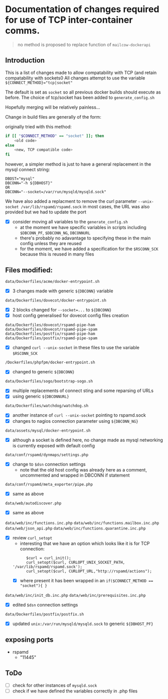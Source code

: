# Documentation of changes required for use of TCP inter-container comms.

> no method is proposed to replace function of `mailcow-dockerapi`

## Introduction

This is a list of changes made to allow compatability with TCP (and retain compatability with sockets0
All changes attempt to use the variable `${CONNECT_METHOD}="tcp|socket"`

The default is set as `socket` so all previous docker builds should execute as before.
The choice of tcp/socket has been added to `generate_config.sh`

Hopefully merging will be relatively painless...

Change in build files are generally of the form:

originally tried with this method:

```bash
if [[ "$CONNECT_METHOD" == "socket" ]]; then
	<old code>
else
	<new, TCP compatible code>
fi
```

however, a simpler method is just to have a general replacement in the mysql connect string:

```
DBOST="mysql"
DBCONN="-h ${DBHOST}"
OR
DBCONN="--socket=/var/run/mysqld/mysqld.sock"
```
We have also added a replacment to remove the curl parameter `--unix-socket /var/lib/rspamd/rspamd.sock`
in most cases, the URL was also provided but we had to update the port

- [x] consider moving all variables to the `generate_config.sh`
  - at the moment we have specific variables in scripts including `$DBCONN_PF`, `$DBCONN_NG`, `DBCONNURL`
  - there's probably no adavantage to specifying these in the main config unless they are reused
  - for the moment, we have added a specification for the `$RSCONN_SCK` because this is reused in many files

## Files modified:

`data/Dockerfiles/acme/docker-entrypoint.sh`
  - [x] 3 changes made with generic `${DBCONN}` variable

`data/Dockerfiles/dovecot/docker-entrypoint.sh`
  - [x] 2 blocks changed for `--socket=...` to `${DBCONN}`
  - [x] host config generalised for dovecot config files creation

`data/Dockerfiles/dovecot/rspamd-pipe-ham`
`data/Dockerfiles/dovecot/rspamd-pipe-spam`
`data/Dockerfiles/postfix/rspamd-pipe-ham` 
`data/Dockerfiles/postfix/rspamd-pipe-spam` 
  - [x] changed `curl --unix-socket` in these files to use the variable `$RSCONN_SCK`
 
`/Dockerfiles/phpfpm/docker-entrypoint.sh` 
  - [x] changed to generic `${DBCONN}`

`data/Dockerfiles/sogo/bootstrap-sogo.sh`
  - [x] multiple replacements of connect sting and some reparsing of URLs
  - [x] using generic `${DBCONNURL}`

`data/Dockerfiles/watchdog/watchdog.sh`   
  - [x] another instance of `curl --unix-socket` pointing to rspamd.sock
  - [x] changes to nagios connection parameter using `${DBCONN_NG}`

`data/assets/mysql/docker-entrypoint.sh`
  - [x] although a socket is defined here, no change made as mysql networking is currently exposed with default config

`data/conf/rspamd/dynmaps/settings.php`
  - [x] change to `$dsn` connection settings
    - note that the old host config was already here as a comment, uncommented and wrapped in DBCONN if statement

`data/conf/rspamd/meta_exporter/pipe.php`
 - [x] same as above

`data/web/autodiscover.php`
  - [x] same as above

`data/web/inc/functions.inc.php`
`data/web/inc/functions.mailbox.inc.php`
`data/web/json_api.php`
`data/web/inc/functions.quarantine.inc.php`
  - [x] review `curl_setopt`
    - interesting that we have an option which looks like it is for TCP connection:
    ```
          $curl = curl_init();
          curl_setopt($curl, CURLOPT_UNIX_SOCKET_PATH, '/var/lib/rspamd/rspamd.sock');
          curl_setopt($curl, CURLOPT_URL,"http://rspamd/actions");
    ```
    - [x] where present it has been wrapped in an `if($CONNECT_METHOD == "socket"){ }`

`data/web/inc/init_db.inc.php`
`data/web/inc/prerequisites.inc.php`
  - [x] edited `$dsn` connection settings

`data/Dockerfiles/postfix/postfix.sh`
  - [x] updated `unix:/var/run/mysqld/mysqld.sock` to generic `${DBHOST_PF}`

## exposing ports

- rspamd
  - "11445"

## ToDo

- [ ] check for other instances of `mysqld.sock`
- [ ] check if we have defined the variables correctly in .php files
